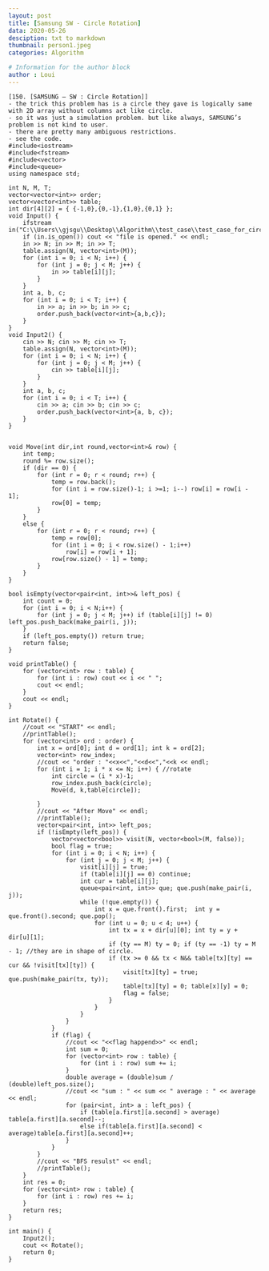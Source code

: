 ```yaml
---
layout: post
title: [Samsung SW - Circle Rotation]
data: 2020-05-26
desciption: txt to markdown
thumbnail: person1.jpeg
categories: Algorithm

# Information for the author block
author : Loui
---
```


	﻿[150. [SAMSUNG – SW : Circle Rotation]] 
	- the trick this problem has is a circle they gave is logically same with 2D array without columns act like circle.
	- so it was just a simulation problem. but like always, SAMSUNG’s problem is not kind to user.
	- there are pretty many ambiguous restrictions.
	- see the code.
	#include<iostream>
	#include<fstream>
	#include<vector>
	#include<queue>
	using namespace std;
	
	int N, M, T;
	vector<vector<int>> order;
	vector<vector<int>> table;
	int dir[4][2] = { {-1,0},{0,-1},{1,0},{0,1} };
	void Input() {
		ifstream in("C:\\Users\\gjsgu\\Desktop\\Algorithm\\test_case\\test_case_for_circle_rotation.txt");
		if (in.is_open()) cout << "file is opened." << endl;
		in >> N; in >> M; in >> T;
		table.assign(N, vector<int>(M));
		for (int i = 0; i < N; i++) {
			for (int j = 0; j < M; j++) {
				in >> table[i][j];
			}
		}
		int a, b, c;
		for (int i = 0; i < T; i++) {
			in >> a; in >> b; in >> c;
			order.push_back(vector<int>{a,b,c});
		}
	}
	void Input2() {
		cin >> N; cin >> M; cin >> T;
		table.assign(N, vector<int>(M));
		for (int i = 0; i < N; i++) {
			for (int j = 0; j < M; j++) {
				cin >> table[i][j];
			}
		}
		int a, b, c;
		for (int i = 0; i < T; i++) {
			cin >> a; cin >> b; cin >> c;
			order.push_back(vector<int>{a, b, c});
		}
	}
	
	
	void Move(int dir,int round,vector<int>& row) {
		int temp;
		round %= row.size();
		if (dir == 0) {
			for (int r = 0; r < round; r++) {
				temp = row.back();
				for (int i = row.size()-1; i >=1; i--) row[i] = row[i - 1];
				row[0] = temp;
			}
		}
		else {
			for (int r = 0; r < round; r++) {
				temp = row[0];
				for (int i = 0; i < row.size() - 1;i++) 
					row[i] = row[i + 1];
				row[row.size() - 1] = temp;
			}
		}
	}
	
	bool isEmpty(vector<pair<int, int>>& left_pos) {
		int count = 0;
		for (int i = 0; i < N;i++) {
			for (int j = 0; j < M; j++) if (table[i][j] != 0) left_pos.push_back(make_pair(i, j));
		}
		if (left_pos.empty()) return true;
		return false;
	}
	
	void printTable() {
		for (vector<int> row : table) {
			for (int i : row) cout << i << " ";
			cout << endl;
		}
		cout << endl;
	}
	
	int Rotate() {
		//cout << "START" << endl;
		//printTable();
		for (vector<int> ord : order) {
			int x = ord[0]; int d = ord[1]; int k = ord[2];
			vector<int> row_index;
			//cout << "order : "<<x<<","<<d<<","<<k << endl;
			for (int i = 1; i * x <= N; i++) { //rotate
				int circle = (i * x)-1;
				row_index.push_back(circle);
				Move(d, k,table[circle]);
				
			}
			//cout << "After Move" << endl;
			//printTable();
			vector<pair<int, int>> left_pos;
			if (!isEmpty(left_pos)) {
				vector<vector<bool>> visit(N, vector<bool>(M, false));
				bool flag = true;
				for (int i = 0; i < N; i++) {
					for (int j = 0; j < M; j++) {
						visit[i][j] = true;
						if (table[i][j] == 0) continue;
						int cur = table[i][j];
						queue<pair<int, int>> que; que.push(make_pair(i, j));
						while (!que.empty()) {
							int x = que.front().first;  int y = que.front().second; que.pop();
							for (int u = 0; u < 4; u++) {
								int tx = x + dir[u][0]; int ty = y + dir[u][1];
								if (ty == M) ty = 0; if (ty == -1) ty = M - 1; //they are in shape of circle.
								if (tx >= 0 && tx < N&& table[tx][ty] == cur && !visit[tx][ty]) {
									visit[tx][ty] = true; que.push(make_pair(tx, ty));
									table[tx][ty] = 0; table[x][y] = 0;
									flag = false;
								}
							}
						}
					}
				}
				if (flag) {
					//cout << "<<flag happend>>" << endl;
					int sum = 0;
					for (vector<int> row : table) {
						for (int i : row) sum += i;
					}
					double average = (double)sum / (double)left_pos.size();
					//cout << "sum : " << sum << " average : " << average << endl;
					for (pair<int, int> a : left_pos) {
						if (table[a.first][a.second] > average) table[a.first][a.second]--;
						else if(table[a.first][a.second] < average)table[a.first][a.second]++;
					}
				}
			}
			//cout << "BFS resulst" << endl;
			//printTable();
		}
		int res = 0;
		for (vector<int> row : table) {
			for (int i : row) res += i;
		}
		return res;
	}
	
	int main() {
		Input2();
		cout << Rotate();
		return 0;
	}
	
	
	
	
